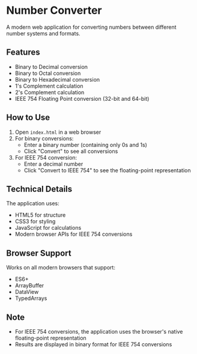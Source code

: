 # Number Converter

A modern web application for converting numbers between different number systems and formats.

## Features

- Binary to Decimal conversion
- Binary to Octal conversion
- Binary to Hexadecimal conversion
- 1's Complement calculation
- 2's Complement calculation
- IEEE 754 Floating Point conversion (32-bit and 64-bit)

## How to Use

1. Open `index.html` in a web browser
2. For binary conversions:
   - Enter a binary number (containing only 0s and 1s)
   - Click "Convert" to see all conversions
3. For IEEE 754 conversion:
   - Enter a decimal number
   - Click "Convert to IEEE 754" to see the floating-point representation

## Technical Details

The application uses:
- HTML5 for structure
- CSS3 for styling
- JavaScript for calculations
- Modern browser APIs for IEEE 754 conversions

## Browser Support

Works on all modern browsers that support:
- ES6+
- ArrayBuffer
- DataView
- TypedArrays

## Note

- For IEEE 754 conversions, the application uses the browser's native floating-point representation
- Results are displayed in binary format for IEEE 754 conversions 